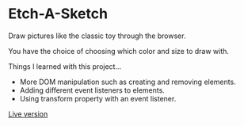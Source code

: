 # Etch-A-Sketch

<p>Draw pictures like the classic toy through the browser.</p>
<p>You have the choice of choosing which color and size to draw with.</p>

<p>Things I learned with this project...</p>
<ul>
  <li>More DOM manipulation such as creating and removing elements.</li>
  <li>Adding different event listeners to elements.</li>
  <li>Using transform property with an event listener.</li>
</ul>

<a href="https://sthompson33.github.io/Etch-A-Sketch/">Live version</a>
